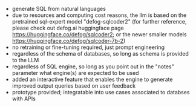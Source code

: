 - generate SQL from natural languages
- due to resources and computing cost reasons, the llm is based on the pretrained sql-expert model "defog-sqlcoder2" (for further reference, please check out defog.ai huggingface page https://huggingface.co/defog/sqlcoder2; or the newer smaller models https://huggingface.co/defog/sqlcoder-7b-2)
- no retraining or fine-tuning required, just prompt engineering 
- regardless of the schema of databases, so long as schema is provided to the LLM
- regardless of SQL engine, so long as you point out in the "notes" parameter what engine(s) are expected to be used
- added an interactive feature that enables the engine to generate improved output queries based on user feedback
- prototype provided; integratable into use cases associated to databses with APIs 
